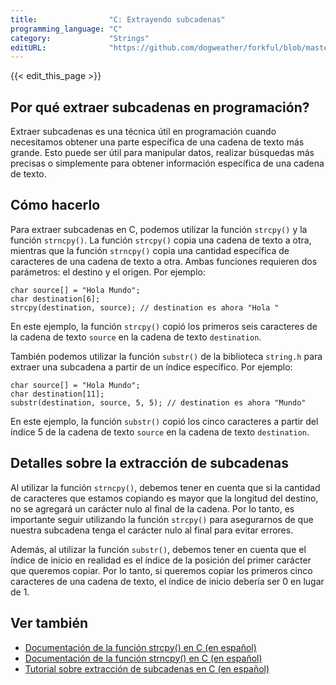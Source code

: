 ```yaml
---
title:                "C: Extrayendo subcadenas"
programming_language: "C"
category:             "Strings"
editURL:              "https://github.com/dogweather/forkful/blob/master/content/es/c/extracting-substrings.md"
---
```


{{< edit_this_page >}}

## Por qué extraer subcadenas en programación?

Extraer subcadenas es una técnica útil en programación cuando necesitamos obtener una parte específica de una cadena de texto más grande. Esto puede ser útil para manipular datos, realizar búsquedas más precisas o simplemente para obtener información específica de una cadena de texto.

## Cómo hacerlo

Para extraer subcadenas en C, podemos utilizar la función `strcpy()` y la función `strncpy()`. La función `strcpy()` copia una cadena de texto a otra, mientras que la función `strncpy()` copia una cantidad específica de caracteres de una cadena de texto a otra. Ambas funciones requieren dos parámetros: el destino y el origen. Por ejemplo:

```
char source[] = "Hola Mundo";
char destination[6];
strcpy(destination, source); // destination es ahora "Hola "
```

En este ejemplo, la función `strcpy()` copió los primeros seis caracteres de la cadena de texto `source` en la cadena de texto `destination`.

También podemos utilizar la función `substr()` de la biblioteca `string.h` para extraer una subcadena a partir de un índice específico. Por ejemplo:

```
char source[] = "Hola Mundo";
char destination[11];
substr(destination, source, 5, 5); // destination es ahora "Mundo"
```

En este ejemplo, la función `substr()` copió los cinco caracteres a partir del índice 5 de la cadena de texto `source` en la cadena de texto `destination`.

## Detalles sobre la extracción de subcadenas

Al utilizar la función `strncpy()`, debemos tener en cuenta que si la cantidad de caracteres que estamos copiando es mayor que la longitud del destino, no se agregará un carácter nulo al final de la cadena. Por lo tanto, es importante seguir utilizando la función `strcpy()` para asegurarnos de que nuestra subcadena tenga el carácter nulo al final para evitar errores.

Además, al utilizar la función `substr()`, debemos tener en cuenta que el índice de inicio en realidad es el índice de la posición del primer carácter que queremos copiar. Por lo tanto, si queremos copiar los primeros cinco caracteres de una cadena de texto, el índice de inicio debería ser 0 en lugar de 1.

## Ver también

- [Documentación de la función strcpy() en C (en español)](https://www.it-swarm.dev/es/c/strncpy-copia-error-de-una-cadena/1048664717/)
- [Documentación de la función strncpy() en C (en español)](https://www.lawebdelprogramador.com/codigo.cfm?id=1420)
- [Tutorial sobre extracción de subcadenas en C (en español)](https://www.youtube.com/watch?v=ZEFoKGEo5c0)